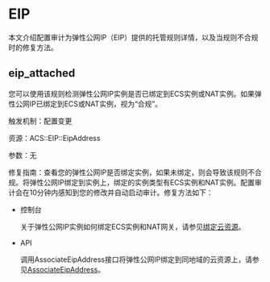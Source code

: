 # EIP

本文介绍配置审计为弹性公网IP（EIP）提供的托管规则详情，以及当规则不合规时的修复方法。

## eip\_attached

您可以使用该规则检测弹性公网IP实例是否已绑定到ECS实例或NAT实例。如果弹性公网IP已绑定到ECS或NAT实例，视为“合规”。

触发机制：配置变更

资源：ACS::EIP::EipAddress

参数：无

修复指南：查看您的弹性公网IP是否绑定实例，如果未绑定，则会导致该规则不合规。将弹性公网IP绑定到实例上，绑定的实例类型有ECS实例和NAT实例。配置审计会在10分钟内感知到您的修改并自动启动审计。修复方法如下：

-   控制台

    关于弹性公网IP实例如何绑定ECS实例和NAT网关，请参见[绑定云资源](/intl.zh-CN/用户指南/绑定云资源/绑定云资源.md)。

-   API

    调用AssociateEipAddress接口将弹性公网IP绑定到同地域的云资源上，请参见[AssociateEipAddress](/intl.zh-CN/API参考/弹性公网IP/AssociateEipAddress.md)。


